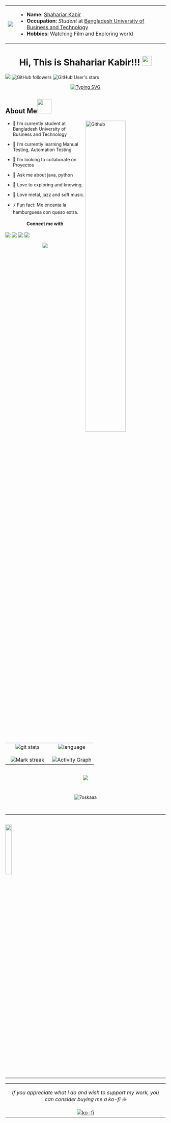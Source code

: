 <table>
  <tr>
    <td><img src="https://c.tenor.com/q9s_XmoedE8AAAAi/piske-usagi.gif"></td>
    <td>
        <ul>
          <li><strong>Name:</strong> <a href="https://www.linkedin.com/in/shahariar07/">Shahariar Kabir</a></li>
          <li><strong>Occupation:</strong> <em>Student</em> at <a href="https://bubt.edu.bd/">Bangladesh University of Business and Technology</a>
          <li><strong>Hobbies:</strong> Watching Film and Exploring world</li>
        </ul>
    </td>
  </tr>
  </table>

<h1 align="center">
Hi, This is Shahariar Kabir!!!
<img src= "https://media.tenor.com/images/2adfe94e69139f3e22623b61d375a7a7/tenor.gif" width= "30" height= "30">
</h1>

![](https://visitor-badge.glitch.me/badge?page_id=shahriaaar007.shahriaaar007) ![GitHub followers](https://img.shields.io/github/followers/shahriaaar007?logo=gitfollower&style=social) 
<img alt="GitHub User's stars" src="https://img.shields.io/github/stars/shahriaaar007?affiliations=owner&color=black&logo=gitstars&logoColor=white&style=social">

<p align="center">
 <a href="https://git.io/typing-svg"><img src="https://readme-typing-svg.demolab.com?font=Fira+Code&pause=1000&color=F78B15&background=DBF2FF00&center=true&vCenter=true&width=435&lines=I+am+a+Computer+Engineer;I+love+to+learn+new+things" alt="Typing SVG" /></a>
</p>



<h2> About Me<img src= "https://media2.giphy.com/media/Lm5hxmmI6ucOQGfjKj/giphy.gif?cid=6c09b952o9xti0m387z597k2xqipch3qmqjydym98oef87ve&rid=giphy.gif&ct=s" width= "45" height= "45"></h2>

<img width="50%" align="right" alt="Github" src="https://raw.githubusercontent.com/onimur/.github/master/.resources/git-header.svg" />

- 🔭 I’m currently student  at  Bangladesh University of Business and Technology
  
- 🌱 I’m currently learning Manual Testing, Automation Testing
  
- 👯 I’m looking to collaborate on Proyectos
  
- 💬 Ask me about java, python

- 💖 Love to exploring and knowing.

- 🎵 Love metal, jazz and soft music.

- ⚡ Fun fact: Me encanta la hamburguesa con queso extra.
<h4 align="center"><strong>Connect me with</strong></h4><img src="https://user-images.githubusercontent.com/73097560/115834477-dbab4500-a447-11eb-908a-139a6edaec5c.gif">
          <a href="mailto:shahriarkaabir007@gmail.com"><img src="https://img.icons8.com/bubbles/50/000000/apple-mail.png"/></a>
          <a href="https://twitter.com/shahriaaar007"><img src="https://img.icons8.com/bubbles/50/000000/twitter-circled.png"/></a>
          <a href="https://www.linkedin.com/in/shahariar07/"><img src="https://img.icons8.com/bubbles/50/000000/linkedin.png"/></a>
  
<p  align="center">
<img src="https://user-images.githubusercontent.com/73097560/115834477-dbab4500-a447-11eb-908a-139a6edaec5c.gif"> 
                  
  <br>

<table border="0" align="center">
<tr border="0">
<td width="50%" align="center">
  
  <img  align="center"  alt="git stats" src="https://github-readme-stats.vercel.app/api?username=shahriaaar007&theme=cobalt&show_icons=true&count_private=true" />
  <br></br>
  <img  title="🔥 Get streak stats for your profile at git.io/streak-stats" alt="Mark streak" src="https://github-readme-streak-stats.herokuapp.com/?user=shahriaaar007&theme=algolia&hide_border=true" />


  
</td>

<td width="50%" align="center">

  <img  align="center"  src="https://github-readme-stats.vercel.app/api/top-langs/?username=shahriaaar007&layout=compact&show_icon=true&theme=algolia" alt="language"/>
  <br></br> 
  <img  alt="Activity Graph" src="https://activity-graph.herokuapp.com/graph?username=shahriaaar007&custom_title=Shahariar's%20Contribution%20Graph&theme=react-dark" />
  
  </td>
</tr>
</table>

<br>

<img src="https://user-images.githubusercontent.com/73097560/115834477-dbab4500-a447-11eb-908a-139a6edaec5c.gif">
</p>  
                                                                                    
<br>
<p align="center">
<div align=center>
<img src="https://github-profile-trophy.vercel.app/?username=shahriaaar007&layout=compact&theme=algolia" alt="7oskaaa" />
</div>
</p>

<br>

 <hr>

<br>


<img width="20%" align="middle" src = "https://media0.giphy.com/media/KDDpcKigbfFpnejZs6/giphy.gif?cid=ecf05e47oy6f4zjs8g1qoiystc56cu7r9tb8a1fe76e05oty&rid=giphy.gif"/>
<hr>
<table>
<tr>
    <td align="center" colspan="2">
      <p><i>If you appreciate what I do and wish to support my work, you can consider buying me a ko-fi ☕</i></p>
      <a href="https://ko-fi.com/shahriar007" target="_blank"><img src="https://img.icons8.com/bubbles/200/000000/ko-fi.png" alt="ko-fi"></a>
    </td>
  </tr>
</table>
